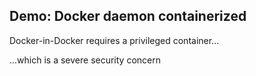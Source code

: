 ## Demo: Docker daemon containerized

Docker-in-Docker requires a privileged container...

...which is a severe security concern

<!-- include: usage_docker_daemon_containerized-0.command -->

<!-- include: usage_docker_daemon_containerized-1.command -->

